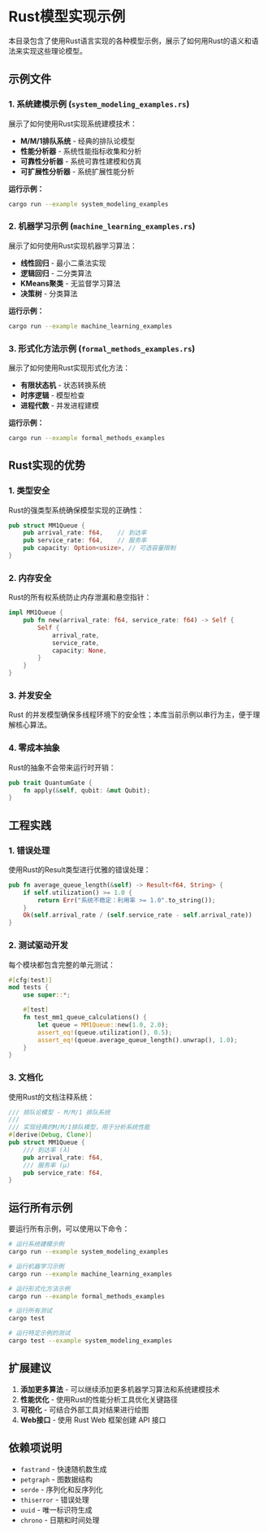 # Rust模型实现示例

本目录包含了使用Rust语言实现的各种模型示例，展示了如何用Rust的语义和语法来实现这些理论模型。

## 示例文件

### 1. 系统建模示例 (`system_modeling_examples.rs`)

展示了如何使用Rust实现系统建模技术：

- **M/M/1排队系统** - 经典的排队论模型
- **性能分析器** - 系统性能指标收集和分析
- **可靠性分析器** - 系统可靠性建模和仿真
- **可扩展性分析器** - 系统扩展性能分析

**运行示例：**

```bash
cargo run --example system_modeling_examples
```

### 2. 机器学习示例 (`machine_learning_examples.rs`)

展示了如何使用Rust实现机器学习算法：

- **线性回归** - 最小二乘法实现
- **逻辑回归** - 二分类算法
- **KMeans聚类** - 无监督学习算法
- **决策树** - 分类算法

**运行示例：**

```bash
cargo run --example machine_learning_examples
```

### 3. 形式化方法示例 (`formal_methods_examples.rs`)

展示了如何使用Rust实现形式化方法：

- **有限状态机** - 状态转换系统
- **时序逻辑** - 模型检查
- **进程代数** - 并发进程建模

**运行示例：**

```bash
cargo run --example formal_methods_examples
```

## Rust实现的优势

### 1. 类型安全

Rust的强类型系统确保模型实现的正确性：

```rust
pub struct MM1Queue {
    pub arrival_rate: f64,    // 到达率
    pub service_rate: f64,    // 服务率
    pub capacity: Option<usize>, // 可选容量限制
}
```

### 2. 内存安全

Rust的所有权系统防止内存泄漏和悬空指针：

```rust
impl MM1Queue {
    pub fn new(arrival_rate: f64, service_rate: f64) -> Self {
        Self {
            arrival_rate,
            service_rate,
            capacity: None,
        }
    }
}
```

### 3. 并发安全

Rust 的并发模型确保多线程环境下的安全性；本库当前示例以串行为主，便于理解核心算法。

### 4. 零成本抽象

Rust的抽象不会带来运行时开销：

```rust
pub trait QuantumGate {
    fn apply(&self, qubit: &mut Qubit);
}
```

## 工程实践

### 1. 错误处理

使用Rust的Result类型进行优雅的错误处理：

```rust
pub fn average_queue_length(&self) -> Result<f64, String> {
    if self.utilization() >= 1.0 {
        return Err("系统不稳定：利用率 >= 1.0".to_string());
    }
    Ok(self.arrival_rate / (self.service_rate - self.arrival_rate))
}
```

### 2. 测试驱动开发

每个模块都包含完整的单元测试：

```rust
#[cfg(test)]
mod tests {
    use super::*;

    #[test]
    fn test_mm1_queue_calculations() {
        let queue = MM1Queue::new(1.0, 2.0);
        assert_eq!(queue.utilization(), 0.5);
        assert_eq!(queue.average_queue_length().unwrap(), 1.0);
    }
}
```

### 3. 文档化

使用Rust的文档注释系统：

```rust
/// 排队论模型 - M/M/1 排队系统
/// 
/// 实现经典的M/M/1排队模型，用于分析系统性能
#[derive(Debug, Clone)]
pub struct MM1Queue {
    /// 到达率 (λ)
    pub arrival_rate: f64,
    /// 服务率 (μ)
    pub service_rate: f64,
}
```

## 运行所有示例

要运行所有示例，可以使用以下命令：

```bash
# 运行系统建模示例
cargo run --example system_modeling_examples

# 运行机器学习示例
cargo run --example machine_learning_examples

# 运行形式化方法示例
cargo run --example formal_methods_examples

# 运行所有测试
cargo test

# 运行特定示例的测试
cargo test --example system_modeling_examples
```

## 扩展建议

1. **添加更多算法** - 可以继续添加更多机器学习算法和系统建模技术
2. **性能优化** - 使用Rust的性能分析工具优化关键路径
3. **可视化** - 可结合外部工具对结果进行绘图
4. **Web接口** - 使用 Rust Web 框架创建 API 接口

## 依赖项说明

- `fastrand` - 快速随机数生成
- `petgraph` - 图数据结构
- `serde` - 序列化和反序列化
- `thiserror` - 错误处理
- `uuid` - 唯一标识符生成
- `chrono` - 日期和时间处理
